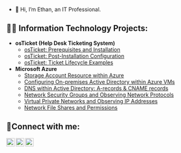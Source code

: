 - 👋 Hi, I’m Ethan, an IT Professional.

<h2>👨‍💻 Information Technology Projects:</h2>

- <b>osTicket (Help Desk Ticketing System)</b>
  - [osTicket: Prerequisites and Installation](https://github.com/EthanZSu/osticket-prereqs)
  - [osTicket: Post-Installation Configuration](https://github.com/EthanZSu/EthanZSu/post-install-config)
  - [osTicket: Ticket Lifecycle Examples](https://github.com/EthanZSu/EthanZSu/ticket-lifecycle)
- <b>Microsoft Azure</b>
  - [Storage Account Resource within Azure](https://github.com/EthanZSu/azure-storage-account)
  - [Configuring On-premises Active Directory within Azure VMs](https://github.com/EthanZSu/configure-ad)
  - [DNS within Active Directory: A-records & CNAME records](https://github.com/EthanZSu/DNS)
  - [Network Security Groups and Observing Network Protocols](https://github.com/EthanZSu/EthanZSu-azure-network-protocols)
  - [Virtual Private Networks and Observing IP Addresses](https://github.com/EthanZSu/vpn-and-ips)
  - [Network File Shares and Permissions](https://github.com/EthanZSu/File-Shares)
<h2>🤳Connect with me:</h2>

[<img align="left" alt="Josh | Twitter" width="22px" src="https://cdn.jsdelivr.net/npm/simple-icons@v3/icons/twitter.svg" />][twitter]
[<img align="left" alt="Josh | LinkedIn" width="22px" src="https://cdn.jsdelivr.net/npm/simple-icons@v3/icons/linkedin.svg" />][linkedin]
[<img align="left" alt="Josh | Instagram" width="22px" src="https://cdn.jsdelivr.net/npm/simple-icons@v3/icons/instagram.svg" />][instagram]

[twitter]: https://twitter.com/Josh
[instagram]: https://www.instagram.com/Josh
[linkedin]: https://linkedin.com/in/Josh

<!---
EthanZSu/EthanZSu is a ✨ special ✨ repository because its `README.md` (this file) appears on your GitHub profile.
You can click the Preview link to take a look at your changes.
--->
